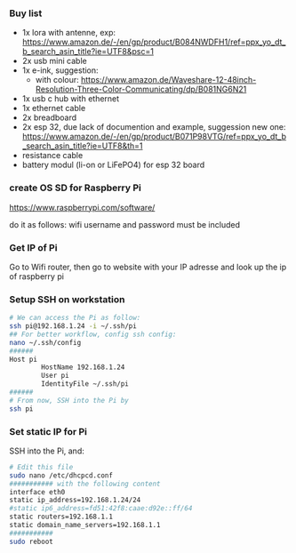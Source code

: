 ### Buy list

- 1x lora with antenne, exp: https://www.amazon.de/-/en/gp/product/B084NWDFH1/ref=ppx_yo_dt_b_search_asin_title?ie=UTF8&psc=1
- 2x usb mini cable 
- 1x e-ink, suggestion:
    - with colour: https://www.amazon.de/Waveshare-12-48inch-Resolution-Three-Color-Communicating/dp/B081NG6N21
- 1x usb c hub with ethernet 
- 1x ethernet cable
- 2x breadboard 
- 2x esp 32, due lack of documention and example, suggession new one:
https://www.amazon.de/-/en/gp/product/B071P98VTG/ref=ppx_yo_dt_b_search_asin_title?ie=UTF8&th=1
- resistance cable
- battery modul (li-on or LiFePO4) for esp 32 board

### create OS SD for Raspberry Pi

https://www.raspberrypi.com/software/

do it as follows: wifi username and password must be included


### Get IP of Pi
Go to Wifi router, then go to website with your IP adresse and look up the ip of raspberry pi

### Setup SSH on workstation

```bash
# We can access the Pi as follow:
ssh pi@192.168.1.24 -i ~/.ssh/pi
## For better workflow, config ssh config:
nano ~/.ssh/config
######
Host pi
        HostName 192.168.1.24
        User pi
        IdentityFile ~/.ssh/pi
######
# From now, SSH into the Pi by
ssh pi
```

### Set static IP for Pi
SSH into the Pi, and:
```bash
# Edit this file
sudo nano /etc/dhcpcd.conf
########### with the following content
interface eth0
static ip_address=192.168.1.24/24
#static ip6_address=fd51:42f8:caae:d92e::ff/64
static routers=192.168.1.1
static domain_name_servers=192.168.1.1
###########
sudo reboot
``````